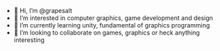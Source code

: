 - 👋 Hi, I’m @grapesalt
- 👀 I’m interested in computer graphics, game development and design
- 🌱 I’m currently learning unity, fundamental of graphics programming
- 💞️ I’m looking to collaborate on games, graphics or heck anything interesting
